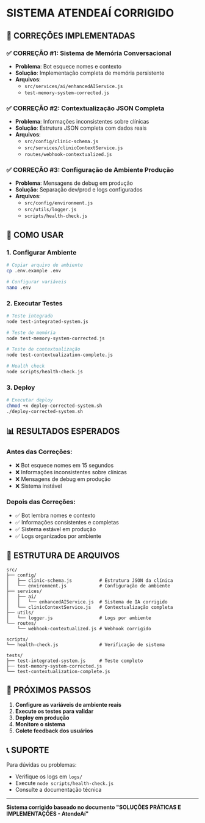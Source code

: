 # SISTEMA ATENDEAÍ CORRIGIDO

## 🎉 CORREÇÕES IMPLEMENTADAS

### ✅ CORREÇÃO #1: Sistema de Memória Conversacional
- **Problema**: Bot esquece nomes e contexto
- **Solução**: Implementação completa de memória persistente
- **Arquivos**: 
  - `src/services/ai/enhancedAIService.js`
  - `test-memory-system-corrected.js`

### ✅ CORREÇÃO #2: Contextualização JSON Completa
- **Problema**: Informações inconsistentes sobre clínicas
- **Solução**: Estrutura JSON completa com dados reais
- **Arquivos**:
  - `src/config/clinic-schema.js`
  - `src/services/clinicContextService.js`
  - `routes/webhook-contextualized.js`

### ✅ CORREÇÃO #3: Configuração de Ambiente Produção
- **Problema**: Mensagens de debug em produção
- **Solução**: Separação dev/prod e logs configurados
- **Arquivos**:
  - `src/config/environment.js`
  - `src/utils/logger.js`
  - `scripts/health-check.js`

## 🚀 COMO USAR

### 1. Configurar Ambiente
```bash
# Copiar arquivo de ambiente
cp .env.example .env

# Configurar variáveis
nano .env
```

### 2. Executar Testes
```bash
# Teste integrado
node test-integrated-system.js

# Teste de memória
node test-memory-system-corrected.js

# Teste de contextualização
node test-contextualization-complete.js

# Health check
node scripts/health-check.js
```

### 3. Deploy
```bash
# Executar deploy
chmod +x deploy-corrected-system.sh
./deploy-corrected-system.sh
```

## 📊 RESULTADOS ESPERADOS

### Antes das Correções:
- ❌ Bot esquece nomes em 15 segundos
- ❌ Informações inconsistentes sobre clínicas
- ❌ Mensagens de debug em produção
- ❌ Sistema instável

### Depois das Correções:
- ✅ Bot lembra nomes e contexto
- ✅ Informações consistentes e completas
- ✅ Sistema estável em produção
- ✅ Logs organizados por ambiente

## 🔧 ESTRUTURA DE ARQUIVOS

```
src/
├── config/
│   ├── clinic-schema.js          # Estrutura JSON da clínica
│   └── environment.js            # Configuração de ambiente
├── services/
│   ├── ai/
│   │   └── enhancedAIService.js  # Sistema de IA corrigido
│   └── clinicContextService.js   # Contextualização completa
├── utils/
│   └── logger.js                 # Logs por ambiente
└── routes/
    └── webhook-contextualized.js # Webhook corrigido

scripts/
└── health-check.js               # Verificação de sistema

tests/
├── test-integrated-system.js     # Teste completo
├── test-memory-system-corrected.js
└── test-contextualization-complete.js
```

## 🎯 PRÓXIMOS PASSOS

1. **Configure as variáveis de ambiente reais**
2. **Execute os testes para validar**
3. **Deploy em produção**
4. **Monitore o sistema**
5. **Colete feedback dos usuários**

## 📞 SUPORTE

Para dúvidas ou problemas:
- Verifique os logs em `logs/`
- Execute `node scripts/health-check.js`
- Consulte a documentação técnica

---

**Sistema corrigido baseado no documento "SOLUÇÕES PRÁTICAS E IMPLEMENTAÇÕES - AtendeAí"**
